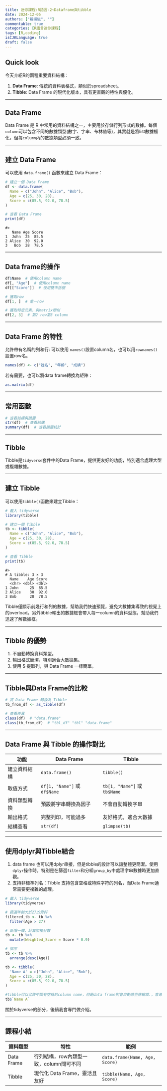 ```yaml
---
title: 迷你課程:R語言-2~Dataframe與tibble
date: 2024-12-05
authors: ["戴揚紘", ""]
commentable: true
categories: [R語言迷你課程]
tags: [R,coding]
isCJKLanguage: true
draft: false
---
```

<!--more-->
## Quick look
今天介紹R的兩種重要資料結構：
1. **Data Frame**: 傳統的資料表格式，類似於spreadsheet。
2. **Tibble**: Data Frame 的現代化版本，具有更直觀的特性與優化。

---

## Data Frame
Data Frame 是 R 中常用的資料結構之一，主要用於存儲行列形式的數據。每個`column`可以包含不同的數據類型(數字、字串、布林值等)，其實就是將list數據框化，但每`column`內的數據類型必須一致。

---
## 建立 Data Frame
可以使用 `data.frame()` 函數來建立 Data Frame：

```r
# 建立一個 Data Frame
df <- data.frame(
  Name = c("John", "Alice", "Bob"),
  Age = c(25, 30, 28),
  Score = c(85.5, 92.0, 78.5)
)

# 查看 Data Frame
print(df)
```
```
#>
   Name Age Score
1  John  25  85.5
2 Alice  30  92.0
3   Bob  28  78.5
```
---
## Data frame的操作
```r
df$Name  # 使用column name
df[, "Age"]  # 使用column name
df[["Score"]]  # 使用雙中括號

# 獲取row
df[1, ]  # 第一row

# 獲取特定元素，與matrix類似
df[2, 3]  # 第2 row第3 column

```

---
## Data Frame 的特性
允許帶有名稱的列和行:
可以使用 `names()`設置column名，也可以用`rownames()`設置row名。
```r
names(df) <- c("姓名", "年齡", "成績")
```
若有需要，也可以將data frame轉換為矩陣：
```r
as.matrix(df)
```

---
## 常用函數
```r
# 查看結構與摘要
str(df)  # 查看結構
summary(df)  # 查看摘要統計
```
---------

## Tibble

Tibble是`tidyverse`套件中的Data Frame，提供更友好的功能，特別適合處理大型或複雜數據。

---
## 建立 Tibble
可以使用`tibble()`函數來建立Tibble：
```r
# 載入 tidyverse
library(tibble)

# 建立一個 Tibble
tb <- tibble(
  Name = c("John", "Alice", "Bob"),
  Age = c(25, 30, 28),
  Score = c(85.5, 92.0, 78.5)
)

# 查看 Tibble
print(tb)
```

```
#>
# A tibble: 3 × 3
  Name    Age Score
  <chr> <dbl> <dbl>
1 John     25  85.5
2 Alice    30  92.0
3 Bob      28  78.5
```
Tibble僅顯示前幾行和列的數據，幫助我們快速預覽，避免大數據集導致的視覺上的overload。另外tibble輸出的數據框會帶入每一column的資料型態，幫助我們迅速了解數據框。

---

## Tibble 的優勢
1. 不自動轉換資料類型。
2. 輸出格式簡潔，特別適合大數據集。
3. 使用 $ 提取列，與 Data Frame 一樣簡單。

---
## Tibble與Data Frame的比較
```r
# 將 Data Frame 轉換為 Tibble
tb_from_df <- as_tibble(df)

# 查看差異
class(df)  # "data.frame"
class(tb_from_df)  # "tbl_df" "tbl" "data.frame"
```

---
## Data Frame 與 Tibble 的操作對比
| 功能                | Data Frame                             | Tibble                            |
|---------------------|-----------------------------------------|------------------------------------|
| 建立資料結構        | `data.frame()`                         | `tibble()`                        |
| 取值方式            | `df[1, "Name"]` 或 `df$Name`           | `tb[1, "Name"]` 或 `tb$Name`      |
| 資料類型轉換        | 預設將字串轉換為因子                   | 不會自動轉換字串                  |
| 輸出格式            | 完整列印，可能過多                     | 友好格式，適合大數據              |
| 結構查看            | `str(df)`                              | `glimpse(tb)`                     |

---
## 使用dplyr與Tibble結合
1. data frame 也可以用dplyr串接，但是tibble的設計可以讓整體更簡潔。使用`dplyr`操作時，特別是在篩選`filter`和分組`group_by`中處理字串數據時更加直觀。
2. 支持非標準列名：Tibble 支持包含空格或特殊字符的列名，而Data Frame通常需要更複雜的處理。
```r
# 載入 tidyverse
library(tidyverse)

# 篩選年齡大於27的資料
filtered_tb <- tb %>% 
  filter(Age > 27)

# 新增一欄，計算加權分數
tb <- tb %>%
  mutate(Weighted_Score = Score * 0.9)

# 排序
tb <- tb %>%
  arrange(desc(Age))
```
```r
tb <- tibble(
  'Name A' = c("John", "Alice", "Bob"),
  Age = c(25, 30, 28),
  Score = c(85.5, 92.0, 78.5)
)

#tibble可以允許中間有空格的column name，但是data frame則會自動將空格縮成.，會導致錯誤
tb$`Name A`
```

關於tidyverse的部分，後續我會專門做介紹。

---------
## 課程小結
| 資料類型       | 特性                                  | 範例                              |
|----------------|---------------------------------------|-----------------------------------|
| Data Frame     | 行列結構，row內類型一致，column間可不同    | `data.frame(Name, Age, Score)`   |
| Tibble         | 現代化 Data Frame，靈活且友好         | `tibble(Name, Age, Score)`       |